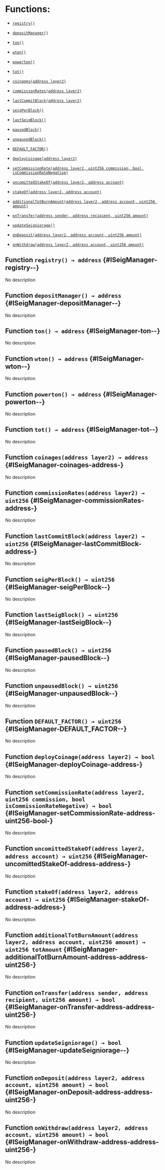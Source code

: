 # Functions:

- [`registry()`](#ISeigManager-registry--)

- [`depositManager()`](#ISeigManager-depositManager--)

- [`ton()`](#ISeigManager-ton--)

- [`wton()`](#ISeigManager-wton--)

- [`powerton()`](#ISeigManager-powerton--)

- [`tot()`](#ISeigManager-tot--)

- [`coinages(address layer2)`](#ISeigManager-coinages-address-)

- [`commissionRates(address layer2)`](#ISeigManager-commissionRates-address-)

- [`lastCommitBlock(address layer2)`](#ISeigManager-lastCommitBlock-address-)

- [`seigPerBlock()`](#ISeigManager-seigPerBlock--)

- [`lastSeigBlock()`](#ISeigManager-lastSeigBlock--)

- [`pausedBlock()`](#ISeigManager-pausedBlock--)

- [`unpausedBlock()`](#ISeigManager-unpausedBlock--)

- [`DEFAULT_FACTOR()`](#ISeigManager-DEFAULT_FACTOR--)

- [`deployCoinage(address layer2)`](#ISeigManager-deployCoinage-address-)

- [`setCommissionRate(address layer2, uint256 commission, bool isCommissionRateNegative)`](#ISeigManager-setCommissionRate-address-uint256-bool-)

- [`uncomittedStakeOf(address layer2, address account)`](#ISeigManager-uncomittedStakeOf-address-address-)

- [`stakeOf(address layer2, address account)`](#ISeigManager-stakeOf-address-address-)

- [`additionalTotBurnAmount(address layer2, address account, uint256 amount)`](#ISeigManager-additionalTotBurnAmount-address-address-uint256-)

- [`onTransfer(address sender, address recipient, uint256 amount)`](#ISeigManager-onTransfer-address-address-uint256-)

- [`updateSeigniorage()`](#ISeigManager-updateSeigniorage--)

- [`onDeposit(address layer2, address account, uint256 amount)`](#ISeigManager-onDeposit-address-address-uint256-)

- [`onWithdraw(address layer2, address account, uint256 amount)`](#ISeigManager-onWithdraw-address-address-uint256-)

## Function `registry() → address` {#ISeigManager-registry--}

No description

## Function `depositManager() → address` {#ISeigManager-depositManager--}

No description

## Function `ton() → address` {#ISeigManager-ton--}

No description

## Function `wton() → address` {#ISeigManager-wton--}

No description

## Function `powerton() → address` {#ISeigManager-powerton--}

No description

## Function `tot() → address` {#ISeigManager-tot--}

No description

## Function `coinages(address layer2) → address` {#ISeigManager-coinages-address-}

No description

## Function `commissionRates(address layer2) → uint256` {#ISeigManager-commissionRates-address-}

No description

## Function `lastCommitBlock(address layer2) → uint256` {#ISeigManager-lastCommitBlock-address-}

No description

## Function `seigPerBlock() → uint256` {#ISeigManager-seigPerBlock--}

No description

## Function `lastSeigBlock() → uint256` {#ISeigManager-lastSeigBlock--}

No description

## Function `pausedBlock() → uint256` {#ISeigManager-pausedBlock--}

No description

## Function `unpausedBlock() → uint256` {#ISeigManager-unpausedBlock--}

No description

## Function `DEFAULT_FACTOR() → uint256` {#ISeigManager-DEFAULT_FACTOR--}

No description

## Function `deployCoinage(address layer2) → bool` {#ISeigManager-deployCoinage-address-}

No description

## Function `setCommissionRate(address layer2, uint256 commission, bool isCommissionRateNegative) → bool` {#ISeigManager-setCommissionRate-address-uint256-bool-}

No description

## Function `uncomittedStakeOf(address layer2, address account) → uint256` {#ISeigManager-uncomittedStakeOf-address-address-}

No description

## Function `stakeOf(address layer2, address account) → uint256` {#ISeigManager-stakeOf-address-address-}

No description

## Function `additionalTotBurnAmount(address layer2, address account, uint256 amount) → uint256 totAmount` {#ISeigManager-additionalTotBurnAmount-address-address-uint256-}

No description

## Function `onTransfer(address sender, address recipient, uint256 amount) → bool` {#ISeigManager-onTransfer-address-address-uint256-}

No description

## Function `updateSeigniorage() → bool` {#ISeigManager-updateSeigniorage--}

No description

## Function `onDeposit(address layer2, address account, uint256 amount) → bool` {#ISeigManager-onDeposit-address-address-uint256-}

No description

## Function `onWithdraw(address layer2, address account, uint256 amount) → bool` {#ISeigManager-onWithdraw-address-address-uint256-}

No description
